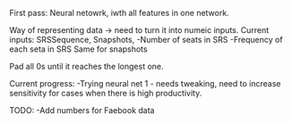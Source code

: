First pass: 
Neural netowrk, iwth all features in one network. 

Way of representing data -> need to turn it into numeic inputs. 
Current inputs: 
SRSSequence, Snapshots, 
-Number of seats in SRS 
-Frequency of each seta in SRS
Same for snapshots

Pad all 0s until it reaches the longest one. 

Current progress:
-Trying neural net 1 - needs tweaking, need to increase sensitivity for cases when there is high productivity. 


TODO:
-Add numbers for Faebook data

 
